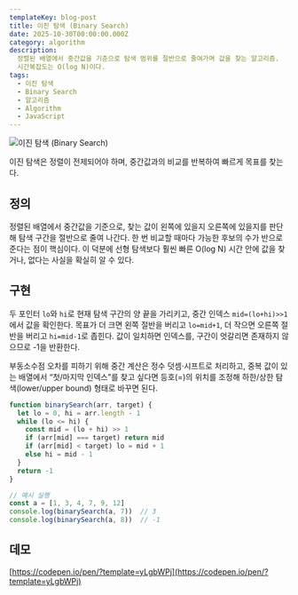 ```yaml
---
templateKey: blog-post
title: 이진 탐색 (Binary Search)
date: 2025-10-30T00:00:00.000Z
category: algorithm
description:
  정렬된 배열에서 중간값을 기준으로 탐색 범위를 절반으로 줄여가며 값을 찾는 알고리즘.
  시간복잡도는 O(log N)이다.
tags:
  - 이진 탐색
  - Binary Search
  - 알고리즘
  - Algorithm
  - JavaScript
---
```


![이진 탐색 (Binary Search)](/assets/algorithm.png "이진 탐색 (Binary Search)")

이진 탐색은 정렬이 전제되어야 하며, 중간값과의 비교를 반복하여 빠르게 목표를 찾는다.

## 정의

정렬된 배열에서 중간값을 기준으로, 찾는 값이 왼쪽에 있을지 오른쪽에 있을지를 판단해 탐색 구간을 절반으로 줄여 나간다. 한 번 비교할 때마다 가능한 후보의 수가 반으로 준다는 점이 핵심이다. 이 덕분에 선형 탐색보다 훨씬 빠른 O(log N) 시간 안에 값을 찾거나, 없다는 사실을 확실히 알 수 있다.

## 구현

두 포인터 `lo`와 `hi`로 현재 탐색 구간의 양 끝을 가리키고, 중간 인덱스 `mid=(lo+hi)>>1`에서 값을 확인한다. 목표가 더 크면 왼쪽 절반을 버리고 `lo=mid+1`, 더 작으면 오른쪽 절반을 버리고 `hi=mid-1`로 좁힌다. 값이 일치하면 인덱스를, 구간이 엇갈리면 존재하지 않으므로 -1을 반환한다.

부동소수점 오차를 피하기 위해 중간 계산은 정수 덧셈·시프트로 처리하고, 중복 값이 있는 배열에서 “첫/마지막 인덱스”를 찾고 싶다면 등호(=)의 위치를 조정해 하한/상한 탐색(lower/upper bound) 형태로 바꾸면 된다.

```javascript
function binarySearch(arr, target) {
  let lo = 0, hi = arr.length - 1
  while (lo <= hi) {
    const mid = (lo + hi) >> 1
    if (arr[mid] === target) return mid
    if (arr[mid] < target) lo = mid + 1
    else hi = mid - 1
  }
  return -1
}

// 예시 실행
const a = [1, 3, 4, 7, 9, 12]
console.log(binarySearch(a, 7))  // 3
console.log(binarySearch(a, 8))  // -1
```

## 데모

[https://codepen.io/pen/?template=yLgbWPj](https://codepen.io/pen/?template=yLgbWPj)


